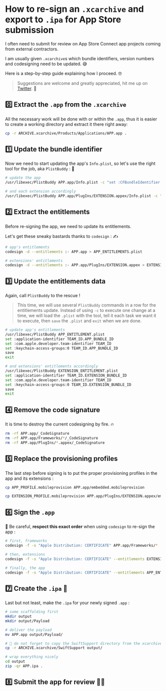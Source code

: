 # How to re-sign an `.xcarchive` and export to `.ipa` for App Store submission

I often need to submit for review on App Store Connect app projects coming from external contractors.

I am usually given `.xcarchive`s which bundle identifiers, version numbers and codesigning need to be updated. 😅

Here is a step-by-step guide explaining how I proceed. 🤓

> Suggestions are welcome and greatly appreciated, hit me up on [Twitter](https://twitter.com/warchimede). 🐥

## 0️⃣ Extract the `.app` from the `.xcarchive`

All the necessary work will be done with or within the `.app`, thus it is easier to create a working directory and extract it there right away:

```sh
cp -r ARCHIVE.xcarchive/Products/Applications/APP.app .
```

## 1️⃣ Update the bundle identifier

Now we need to start updating the app's `Info.plist`, so let's use the right tool for the job, aka `PlistBuddy` : 🔧

```sh
# update the app
/usr/libexec/PlistBuddy APP.app/Info.plist -c "set :CFBundleIdentifier APP_BUNDLE_ID"

# and each extension accordingly
/usr/libexec/PlistBuddy APP.app/PlugIns/EXTENSION.appex/Info.plist -c "set :CFBundleIdentifier EXTENSION_BUNDLE_ID"
```

## 2️⃣ Extract the entitlements

Before re-signing the app, we need to update its entitlements.

Let's get these sneaky bastards thanks to `codesign` : ✍️

```sh
# app's entitlements
codesign -d --entitlements :- APP.app > APP_ENTITLEMENTS.plist

# extensions' entitlements
codesign -d --entitlements :- APP.app/PlugIns/EXTENSION.appex > EXTENSION_ENTITLEMENTS.plist
```

## 3️⃣ Update the entitlements data

Again, call `PlistBuddy` to the rescue !

> This time, we will use several `PlistBuddy` commands in a row for the entitlements update. Instead of using `-c` to execute one change at a time, we will load the `.plist` with the tool, tell it each task we want it to execute, then `save` the `.plist` and `exit` when we are done.

```sh
# update app's entitlements
/usr/libexec/PlistBuddy APP_ENTITLEMENT.plist
set :application-identifier TEAM_ID.APP_BUNDLE_ID
set :com.apple.developer.team-identifier TEAM_ID
set :keychain-access-groups:0 TEAM_ID.APP_BUNDLE_ID
save
exit

# and extensions' entitlements accordingly
/usr/libexec/PlistBuddy EXTENSION_ENTITLEMENT.plist
set :application-identifier TEAM_ID.EXTENSION_BUNDLE_ID
set :com.apple.developer.team-identifier TEAM_ID
set :keychain-access-groups:0 TEAM_ID.EXTENSION_BUNDLE_ID
save
exit
```

## 4️⃣ Remove the code signature

It is time to destroy the current codesigning by fire. 🔥

```sh
rm -rf APP.app/_CodeSignature
rm -rf APP.app/Frameworks/*/_CodeSignature
rm -rf APP.app/PlugIns/*.appex/_CodeSignature
```

## 5️⃣ Replace the provisioning profiles

The last step before signing is to put the proper provisioning profiles in the app and its extensions :

```sh
cp APP_PROFILE.mobileprovision APP.app/embedded.mobileprovision

cp EXTENSION_PROFILE.mobileprovision APP.app/PlugIns/EXTENSION.appex/embedded.mobileprovision
```

## 6️⃣ Sign the `.app`

🚨 Be careful, **respect this exact order** when using `codesign` to re-sign the app :

```sh
# first, frameworks
codesign -f -s "Apple Distribution: CERTIFICATE" APP.app/Frameworks/*

# then, extensions
codesign -f -s "Apple Distribution: CERTIFICATE" --entitlements EXTENSION_ENTITLEMENTS.plist APP.app/PlugIns/EXTENSION.appex

# finally, the app
codesign -f -s "Apple Distribution: CERTIFICATE" --entitlements APP_ENTITLEMENTS.plist APP.app
```

## 7️⃣ Create the `.ipa` 🎁

Last but not least, make the `.ipa` for your newly signed `.app` :

```sh
# some scaffolding first
mkdir output
mkdir output/Payload

# deliver the payload
mv APP.app output/Payload/

# 🚨 do not forget to copy the SwiftSupport directory from the xcarchive
cp -r ARCHIVE.xcarchive/SwiftSupport output/

# wrap everything nicely
cd output
zip -qr APP.ipa .
```

## 8️⃣ Submit the app for review 🤞🏽